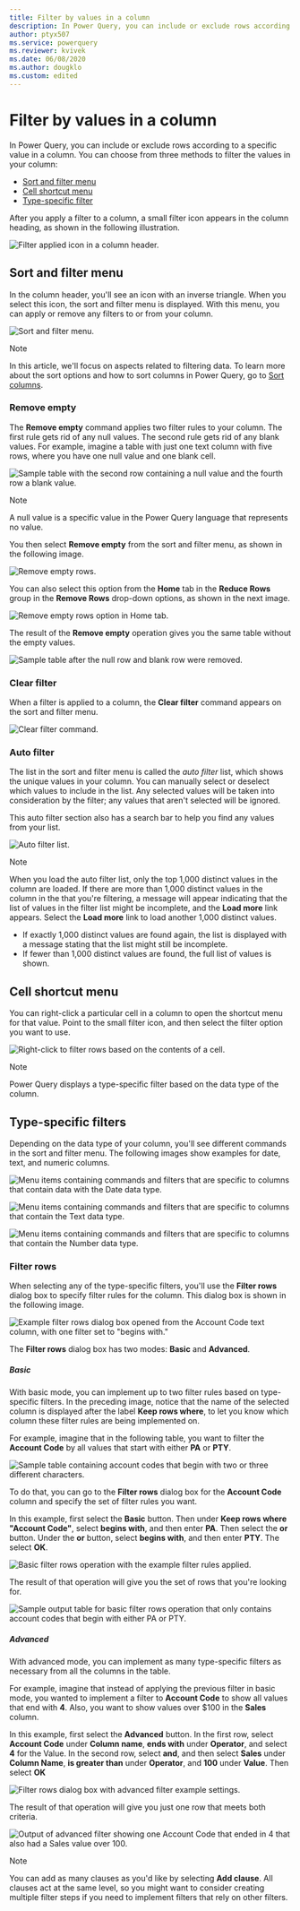 ```yaml
---
title: Filter by values in a column
description: In Power Query, you can include or exclude rows according to a specific value by using any of the filter commands in a column.
author: ptyx507
ms.service: powerquery
ms.reviewer: kvivek
ms.date: 06/08/2020
ms.author: dougklo
ms.custom: edited
---
```


# Filter by values in a column

In Power Query, you can include or exclude rows according to a specific value in a column. You can choose from three methods to filter the values in your column:
* [Sort and filter menu](#sort-and-filter-menu)
* [Cell shortcut menu](#cell-shortcut-menu)
* [Type-specific filter](#type-specific-filters)

After you apply a filter to a column, a small filter icon appears in the column heading, as shown in the following illustration.

![Filter applied icon in a column header.](images/me-filter-values-filter-icon.png "Filter applied icon in a column header")

## Sort and filter menu

In the column header, you'll see an icon with an inverse triangle. When you select this icon, the sort and filter menu is displayed. With this menu, you can apply or remove any filters to or from your column.

![Sort and filter menu.](images/me-filter-values-sort-filter-menu.png "Sort and filter menu")

> [!NOTE]
> In this article, we'll focus on aspects related to filtering data. To learn more about the sort options and how to sort columns in Power Query, go to [Sort columns](sort-columns.md).  

### Remove empty

The **Remove empty** command applies two filter rules to your column. The first rule gets rid of any null values. The second rule gets rid of any blank values. For example, imagine a table with just one text column with five rows, where you have one null value and one blank cell.

![Sample table with the second row containing a null value and the fourth row a blank value.](images/me-filter-values-sample-for-empty-rows.png "Sample table with the second row containing a null value and the fourth row a blank value")

> [!NOTE]
> A null value is a specific value in the Power Query language that represents no value.

You then select **Remove empty** from the sort and filter menu, as shown in the following image.

![Remove empty rows.](images/me-filter-values-remove-empty.png "Remove empty rows")

You can also select this option from the **Home** tab in the **Reduce Rows** group in the **Remove Rows** drop-down options, as shown in the next image.

![Remove empty rows option in Home tab.](images/me-filter-values-remove-rows-empty.png "Remove empty rows option in Home tab")

The result of the **Remove empty** operation gives you the same table without the empty values.

![Sample table after the null row and blank row were removed.](images/me-filter-values-after-remove-empty.png "Sample table after the null row and blank row were removed")

### Clear filter

When a filter is applied to a column, the **Clear filter** command appears on the sort and filter menu.

![Clear filter command.](images/me-filter-values-clear-filter.png "Clear filter command")

### Auto filter

The list in the sort and filter menu is called the *auto filter* list, which shows the unique values in your column. You can manually select or deselect which values to include in the list. Any selected values will be taken into consideration by the filter; any values that aren't selected will be ignored.

This auto filter section also has a search bar to help you find any values from your list.

![Auto filter list.](images/me-filter-values-auto-filter-menu.png "Auto filter list")

> [!NOTE]
> When you load the auto filter list, only the top 1,000 distinct values in the column are loaded. If there are more than 1,000 distinct values in the column in the that you're filtering, a message will appear indicating that the list of values in the filter list might be incomplete, and the **Load more** link appears. Select the **Load more** link to load another 1,000 distinct values.
>
> * If exactly 1,000 distinct values are found again, the list is displayed with a message stating that the list might still be incomplete.
> * If fewer than 1,000 distinct values are found, the full list of values is shown.

## Cell shortcut menu

You can right-click a particular cell in a column to open the shortcut menu for that value. Point to the small filter icon, and then select the filter option you want to use.

![Right-click to filter rows based on the contents of a cell.](images/me-filter-values-right-click.png "Right-click to filter rows based on the contents of a cell")

> [!NOTE]
> Power Query displays a type-specific filter based on the data type of the column.

## Type-specific filters

Depending on the data type of your column, you'll see different commands in the sort and filter menu. The following images show examples for date, text, and numeric columns.

![Menu items containing commands and filters that are specific to columns that contain data with the Date data type.](images/me-filter-values-date-column.png "Menu items containing commands and filters that are specific to columns that contain data with the Date data type")

![Menu items containing commands and filters that are specific to columns that contain the Text data type.](images/me-filter-values-text-column.png "Menu items containing commands and filters that are specific to columns that contain the Text data type")

![Menu items containing commands and filters that are specific to columns that contain the Number data type.](images/me-filter-values-numeric-column.png "Menu items containing commands and filters that are specific to columns that contain the Number data type")

### Filter rows

When selecting any of the type-specific filters, you'll use the **Filter rows** dialog box to specify filter rules for the column. This dialog box is shown in the following image.

![Example filter rows dialog box opened from the Account Code text column, with one filter set to "begins with."](images/me-filter-values-filter-rows-window.png "Example filter rows dialog box opened from the Account Code text column")

The **Filter rows** dialog box has two modes: **Basic** and **Advanced**.

##### Basic

With basic mode, you can implement up to two filter rules based on type-specific filters. In the preceding image, notice that the name of the selected column is displayed after the label **Keep rows where**, to let you know which column these filter rules are being implemented on.

For example, imagine that in the following table, you want to filter the **Account Code** by all values that start with either **PA** or **PTY**.

![Sample table containing account codes that begin with two or three different characters.](images/me-filter-values-sample-table.png "Sample table containing account codes that begin with two or three different characters")

To do that, you can go to the **Filter rows** dialog box for the **Account Code** column and specify the set of filter rules you want. 

In this example, first select the **Basic** button. Then under **Keep rows where "Account Code"**, select **begins with**, and then enter **PA**. Then select the **or** button. Under the **or** button, select **begins with**, and then enter **PTY**. The select **OK**.

![Basic filter rows operation with the example filter rules applied.](images/me-filter-values-filter-rows-window-basic-mode.png "Basic filter rows operation with the example filter rules applied")

The result of that operation will give you the set of rows that you're looking for.

![Sample output table for basic filter rows operation that only contains account codes that begin with either PA or PTY.](images/me-filter-values-filter-rows-window-basic-mode-output.png "Sample output table for basic filter rows operation that only contains account codes that begin with either PA or PTY")

##### Advanced

With advanced mode, you can implement as many type-specific filters as necessary from all the columns in the table.

For example, imagine that instead of applying the previous filter in basic mode, you wanted to implement a filter to **Account Code** to show all values that end with **4**. Also, you want to show values over $100 in the **Sales** column. 

In this example, first select the **Advanced** button. In the first row, select **Account Code** under **Column name**, **ends with** under **Operator**, and select **4** for the Value. In the second row, select **and**, and then select **Sales** under **Column Name**, **is greater than** under **Operator**, and **100** under **Value**. Then select **OK**

![Filter rows dialog box with advanced filter example settings.](images/me-filter-values-filter-rows-window-advanced-mode.png "Filter rows dialog box with advanced filter example settings")

The result of that operation will give you just one row that meets both criteria.

![Output of advanced filter showing one Account Code that ended in 4 that also had a Sales value over 100.](images/me-filter-values-filter-rows-window-advanced-mode-output.png "Output of advanced filter showing one Account Code that ended in 4 that also had a Sales value over 100")

> [!NOTE]
> You can add as many clauses as you'd like by selecting **Add clause**. All clauses act at the same level, so you might want to consider creating multiple filter steps if you need to implement filters that rely on other filters.
